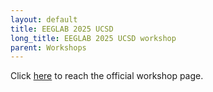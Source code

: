 ```yaml
---
layout: default
title: EEGLAB 2025 UCSD
long_title: EEGLAB 2025 UCSD workshop
parent: Workshops
---
```


Click [here](https://eeglabworkshop.ucsd.edu/2025) to reach the official workshop page.

